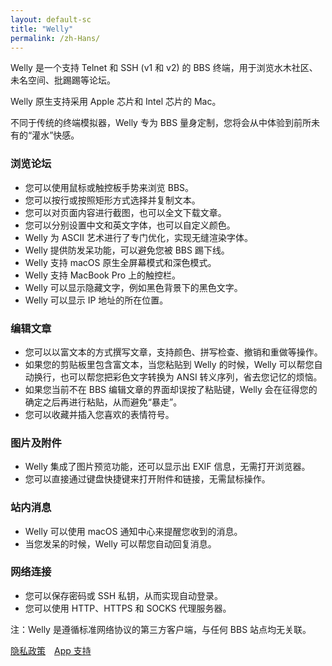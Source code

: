 ```yaml
---
layout: default-sc
title: "Welly"
permalink: /zh-Hans/
---
```


Welly 是一个支持 Telnet 和 SSH (v1 和 v2) 的 BBS 终端，用于浏览水木社区、未名空间、批踢踢等论坛。

Welly 原生支持采用 Apple 芯片和 Intel 芯片的 Mac。

不同于传统的终端模拟器，Welly 专为 BBS 量身定制，您将会从中体验到前所未有的“灌水”快感。

### 浏览论坛

- 您可以使用鼠标或触控板手势来浏览 BBS。
- 您可以按行或按照矩形方式选择并复制文本。
- 您可以对页面内容进行截图，也可以全文下载文章。
- 您可以分别设置中文和英文字体，也可以自定义颜色。
- Welly 为 ASCII 艺术进行了专门优化，实现无缝渲染字体。
- Welly 提供防发呆功能，可以避免您被 BBS 踢下线。
- Welly 支持 macOS 原生全屏幕模式和深色模式。
- Welly 支持 MacBook Pro 上的触控栏。
- Welly 可以显示隐藏文字，例如黑色背景下的黑色文字。
- Welly 可以显示 IP 地址的所在位置。

### 编辑文章

- 您可以以富文本的方式撰写文章，支持颜色、拼写检查、撤销和重做等操作。
- 如果您的剪贴板里包含富文本，当您粘贴到 Welly 的时候，Welly 可以帮您自动换行，也可以帮您把彩色文字转换为 ANSI 转义序列，省去您记忆的烦恼。
- 如果您当前不在 BBS 编辑文章的界面却误按了粘贴键，Welly 会在征得您的确定之后再进行粘贴，从而避免“暴走”。
- 您可以收藏并插入您喜欢的表情符号。

### 图片及附件

- Welly 集成了图片预览功能，还可以显示出 EXIF 信息，无需打开浏览器。
- 您可以直接通过键盘快捷键来打开附件和链接，无需鼠标操作。

### 站内消息

- Welly 可以使用 macOS 通知中心来提醒您收到的消息。
- 当您发呆的时候，Welly 可以帮您自动回复消息。

### 网络连接

- 您可以保存密码或 SSH 私钥，从而实现自动登录。
- 您可以使用 HTTP、HTTPS 和 SOCKS 代理服务器。

注：Welly 是遵循标准网络协议的第三方客户端，与任何 BBS 站点均无关联。

[隐私政策](https://wellybbs.com/privacy)&emsp;[App 支持](https://wellybbs.com/support)

